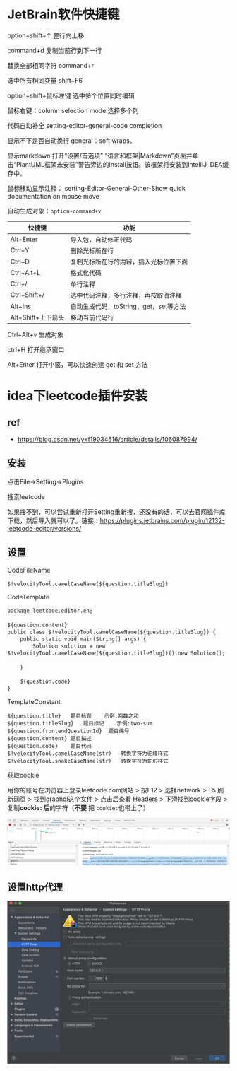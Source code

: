 # JetBrain软件快捷键

option+shift+↑  整行向上移

command+d  复制当前行到下一行

替换全部相同字符  command+r   

选中所有相同变量 shift+F6

option+shift+鼠标左键 选中多个位置同时编辑

鼠标右键：column selection mode  选择多个列

代码自动补全 setting-editor-general-code completion

显示不下是否自动换行 general：soft wraps、

显示markdown   打开“设置/首选项” “语言和框架|Markdown”页面并单击“PlantUML框架未安装”警告旁边的Install按钮。该框架将安装到IntelliJ IDEA缓存中。

鼠标移动显示注释： setting-Editor-General-Other-Show quick documentation on mouse move

自动生成对象：`option+command+v`

| 快捷键             | 功能                                   |
| ------------------ | -------------------------------------- |
| Alt+Enter          | 导入包，自动修正代码                   |
| Ctrl+Y             | 删除光标所在行                         |
| Ctrl+D             | 复制光标所在行的内容，插入光标位置下面 |
| Ctrl+Alt+L         | 格式化代码                             |
| Ctrl+/             | 单行注释                               |
| Ctrl+Shift+/       | 选中代码注释，多行注释，再按取消注释   |
| Alt+Ins            | 自动生成代码，toString，get，set等方法 |
| Alt+Shift+上下箭头 | 移动当前代码行                         |

Ctrl+Alt+v 生成对象

ctrl+H 打开继承窗口

Alt+Enter 打开小窗，可以快速创建 get 和 set 方法

# idea下leetcode插件安装

## ref

- https://blog.csdn.net/yxf19034516/article/details/106087994/

## 安装

点击File->Setting->Plugins

搜索leetcode

如果搜不到，可以尝试重新打开Setting重新搜，还没有的话，可以去官网插件库下载，然后导入就可以了。链接：https://plugins.jetbrains.com/plugin/12132-leetcode-editor/versions/

## 设置

CodeFileName

```
$!velocityTool.camelCaseName(${question.titleSlug})
```

CodeTemplate

```
package leetcode.editor.en;

${question.content}
public class $!velocityTool.camelCaseName(${question.titleSlug}) {
    public static void main(String[] args) {
        Solution solution = new $!velocityTool.camelCaseName(${question.titleSlug})().new Solution();
        
    }
    
    ${question.code}
}
```

TemplateConstant

```
${question.title}	题目标题	示例:两数之和
${question.titleSlug}	题目标记	示例:two-sum
${question.frontendQuestionId}	题目编号
${question.content}	题目描述
${question.code}	题目代码
$!velocityTool.camelCaseName(str)	转换字符为驼峰样式
$!velocityTool.snakeCaseName(str)	转换字符为蛇形样式
```

获取cookie

用你的账号在浏览器上登录leetcode.com网站 > 按F12 > 选择network > F5 刷新网页 > 找到graphql这个文件 > 点击后查看 Headers > 下滑找到cookie字段 > 复制**cookie: 后**的字符（**不要** 把 `cookie:`也带上了）

![在这里插入图片描述](../images/20200131235823221.png)

## 设置http代理

![](../images/屏幕快照2020-10-20.png)

